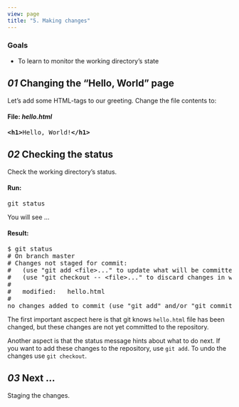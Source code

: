 ```yaml
---
view: page
title: "5. Making changes"
---
```


<h3>Goals</h3>

<ul><li>To learn to monitor the working directory’s state</li></ul>

<h2><em>01</em> Changing the “Hello, World” page</h2>

<p>Let&#8217;s add some HTML-tags to our greeting. Change the file contents to:</p>

<h4 class="h4-pre">File: <em>hello.html</em></h4>

<pre class="file"><strong>&lt;h1&gt;</strong>Hello, World!<strong>&lt;/h1&gt;</strong></pre>

<h2><em>02</em> Checking the status</h2>

<p>Check the working directory’s status.</p>

<h4 class="h4-pre">Run:</h4>

<pre class="instructions">git status</pre>

<p>You will see &#8230;</p>

<h4 class="h4-pre">Result:</h4>

<pre class="sample">$ git status
# On branch master
# Changes not staged for commit:
#   (use "git add &lt;file&gt;..." to update what will be committed)
#   (use "git checkout -- &lt;file&gt;..." to discard changes in working directory)
#
#	modified:   hello.html
#
no changes added to commit (use "git add" and/or "git commit -a")</pre>

<p>The first important ascpect here is that git knows <code>hello.html</code> file has been changed, but these changes are not yet committed to the repository.</p>

<p>Another aspect is that the status message hints about what to do next. If you want to add these changes to the repository, use <code>git add</code>. To undo the changes use <code>git checkout</code>.</p>

<h2><em>03</em> Next ...</h2>

<p>Staging the changes.</p>